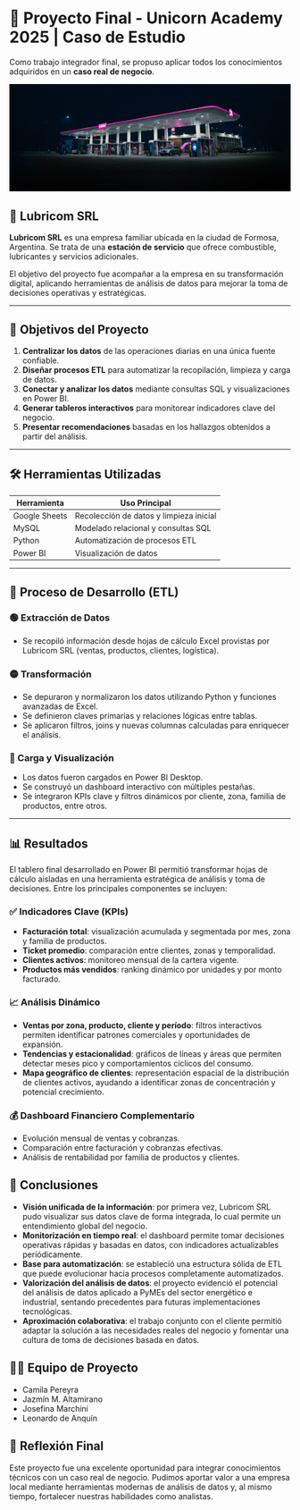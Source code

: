 # 🦄 Proyecto Final - Unicorn Academy 2025 | Caso de Estudio
Como trabajo integrador final, se propuso aplicar todos los conocimientos adquiridos en un **caso real de negocio**.

<p align="center">
  <img src="Portada.jpg" alt="Portada del proyecto" width="600"/>
</p>

## 🏢 Lubricom SRL

**Lubricom SRL** es una empresa familiar ubicada en la ciudad de Formosa, Argentina. Se trata de una **estación de servicio** que ofrece combustible, lubricantes y servicios adicionales.

El objetivo del proyecto fue acompañar a la empresa en su transformación digital, aplicando herramientas de análisis de datos para mejorar la toma de decisiones operativas y estratégicas.

---

## 🎯 Objetivos del Proyecto

1. **Centralizar los datos** de las operaciones diarias en una única fuente confiable.
2. **Diseñar procesos ETL** para automatizar la recopilación, limpieza y carga de datos.
3. **Conectar y analizar los datos** mediante consultas SQL y visualizaciones en Power BI.
4. **Generar tableros interactivos** para monitorear indicadores clave del negocio.
5. **Presentar recomendaciones** basadas en los hallazgos obtenidos a partir del análisis.

---

## 🛠️ Herramientas Utilizadas

| Herramienta    | Uso Principal                            |
|----------------|------------------------------------------|
| Google Sheets  | Recolección de datos y limpieza inicial  |
| MySQL          | Modelado relacional y consultas SQL      |
| Python         | Automatización de procesos ETL           |
| Power BI       | Visualización de datos                   |

---

## 🔄 Proceso de Desarrollo (ETL)

### 🟢 Extracción de Datos

- Se recopiló información desde hojas de cálculo Excel provistas por Lubricom SRL (ventas, productos, clientes, logística).

### 🟡 Transformación

- Se depuraron y normalizaron los datos utilizando Python y funciones avanzadas de Excel.
- Se definieron claves primarias y relaciones lógicas entre tablas.
- Se aplicaron filtros, joins y nuevas columnas calculadas para enriquecer el análisis.

### 🔵 Carga y Visualización

- Los datos fueron cargados en Power BI Desktop.
- Se construyó un dashboard interactivo con múltiples pestañas.
- Se integraron KPIs clave y filtros dinámicos por cliente, zona, familia de productos, entre otros.

---

## 📊 Resultados

El tablero final desarrollado en Power BI permitió transformar hojas de cálculo aisladas en una herramienta estratégica de análisis y toma de decisiones. Entre los principales componentes se incluyen:

### ✅ Indicadores Clave (KPIs)

- **Facturación total**: visualización acumulada y segmentada por mes, zona y familia de productos.
- **Ticket promedio**: comparación entre clientes, zonas y temporalidad.
- **Clientes activos**: monitoreo mensual de la cartera vigente.
- **Productos más vendidos**: ranking dinámico por unidades y por monto facturado.

### 📈 Análisis Dinámico

- **Ventas por zona, producto, cliente y período**: filtros interactivos permiten identificar patrones comerciales y oportunidades de expansión.
- **Tendencias y estacionalidad**: gráficos de líneas y áreas que permiten detectar meses pico y comportamientos cíclicos del consumo.
- **Mapa geográfico de clientes**: representación espacial de la distribución de clientes activos, ayudando a identificar zonas de concentración y potencial crecimiento.

### 💰 Dashboard Financiero Complementario

- Evolución mensual de ventas y cobranzas.
- Comparación entre facturación y cobranzas efectivas.
- Análisis de rentabilidad por familia de productos y clientes.

## 📌 Conclusiones

- **Visión unificada de la información**: por primera vez, Lubricom SRL pudo visualizar sus datos clave de forma integrada, lo cual permite un entendimiento global del negocio.
- **Monitorización en tiempo real**: el dashboard permite tomar decisiones operativas rápidas y basadas en datos, con indicadores actualizables periódicamente.
- **Base para automatización**: se estableció una estructura sólida de ETL que puede evolucionar hacia procesos completamente automatizados.
- **Valorización del análisis de datos**: el proyecto evidenció el potencial del análisis de datos aplicado a PyMEs del sector energético e industrial, sentando precedentes para futuras implementaciones tecnológicas.
- **Aproximación colaborativa**: el trabajo conjunto con el cliente permitió adaptar la solución a las necesidades reales del negocio y fomentar una cultura de toma de decisiones basada en datos.

## 👨‍💻 Equipo de Proyecto

- Camila Pereyra  
- Jazmín M. Altamirano  
- Josefina Marchini  
- Leonardo de Anquín

## 🚀 Reflexión Final

Este proyecto fue una excelente oportunidad para integrar conocimientos técnicos con un caso real de negocio. Pudimos aportar valor a una empresa local mediante herramientas modernas de análisis de datos y, al mismo tiempo, fortalecer nuestras habilidades como analistas.
